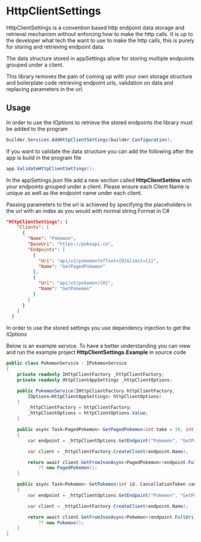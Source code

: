 # HttpClientSettings

HttpClientSettings is a convention based http endpoint data storage and retrieval mechanism without enforcing how to make the http calls. It is up to the developer what tech the want to use to make the http calls, this is purely for storing and retrieving endpoint data. 

The data structure stored in appSettings allow for storing multiple endpoints grouped under a client.

This library removes the pain of coming up with your own storage structure and boilerplate code retrieving endpoint urls, validation on data and replacing parameters in the url.

## Usage

In order to use the *IOptions<HttpClientAppSettings>* to retrieve the stored endpoints the library must be added to the program

```csharp
builder.Services.AddHttpClientSettings(builder.Configuration);
```

If you want to validate the data structure you can add the following after the app is build in the program file

```csharp
app.ValidateHttpClientSettings();
```

In the appSettings.json file add a new section called **HttpClientSettins** with your endpoints grouped under a client. Please ensure each Client Name is unique as well as the endpoint name under each client.

Passing parameters to the url is achieved by specifying the placeholders in the url with an index as you would with normal string.Format in C#

```json
"HttpClientSettings": {
    "Clients": [
      {
        "Name": "Pokemon",
        "BaseUri": "https://pokeapi.co",
        "Endpoints": [
          {
            "Uri": "api/v2/pokemon?offset={0}&limit={1}",
            "Name": "GetPagedPokemon"
          },
          {
            "Uri": "api/v2/pokemon/{0}",
            "Name": "GetPokemon"
          }
        ]
      }
    ]
  }
```

In order to use the stored settings you use dependency injection to get the *IOptions<HttpClientAppSettings>*

Below is an example service. To have a better understanding you can view and run the example project **HttpClientSettings.Example** in source code

```csharp
public class PokemonService : IPokemonService
{
    private readonly IHttpClientFactory _httpClientFactory;
    private readonly HttpClientAppSettings _httpClientOptions;

    public PokemonService(IHttpClientFactory httpClientFactory,
        IOptions<HttpClientAppSettings> httpClientOptions)
    {
        _httpClientFactory = httpClientFactory;
        _httpClientOptions = httpClientOptions.Value;
    }

    public async Task<PagedPokemon> GetPagedPokemon(int take = 10, int skip = 0, CancellationToken cancellationToken = default)
    {
        var endpoint = _httpClientOptions.GetEndpoint("Pokemon", "GetPagedPokemon", skip, take);

        var client = _httpClientFactory.CreateClient(endpoint.Name);

        return await client.GetFromJsonAsync<PagedPokemon>(endpoint.FullUri, cancellationToken)
            ?? new PagedPokemon();
    }

    public async Task<Pokemon> GetPokemon(int id, CancellationToken cancellationToken = default)
    {
        var endpoint = _httpClientOptions.GetEndpoint("Pokemon", "GetPokemon", id);

        var client = _httpClientFactory.CreateClient(endpoint.Name);

        return await client.GetFromJsonAsync<Pokemon>(endpoint.FullUri, cancellationToken)
            ?? new Pokemon();
    }
}
```

